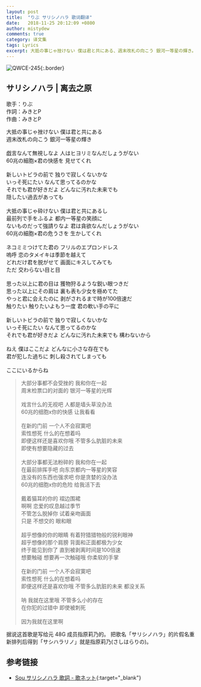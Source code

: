 ```yaml
---
layout: post
title:  "りぶ サリシノハラ 歌词翻译"
date:   2018-11-25 20:12:09 +0800
author: mistydew
comments: true
category: 译文集
tags: Lyrics
excerpt: 大抵の事じゃ挫けない 僕は君と共にある、週末改札の向こう 銀河一等星の輝き。
---
```

![QWCE-245](https://mistydew.github.io/assets/images/cover/misc/QWCE-245.jpg){:.border}

## サリシノハラ | 离去之原

歌手：りぶ<br>
作詞：みきとP<br>
作曲：みきとP

<div class="lyric-original">
<p>
大抵の事じゃ挫けない 僕は君と共にある<br>
週末改札の向こう 銀河一等星の輝き<br>
<br>
戯言なんて無視しなよ 人はヒヨリミなんだしょうがない<br>
60兆の細胞×君の快感を 見せてくれ<br>
<br>
新しいトビラの前で 独りで寂しくないかな<br>
いっそ死にたい なんて思ってるのかな<br>
それでも君が好きだよ どんなに汚れた未来でも<br>
隠したい過去があっても<br>
<br>
大抵の事じゃ砕けない 僕は君と共にあるし<br>
最前列で手をふるよ 都内一等星の笑顔に<br>
ないものだって強請りなよ 君は貪欲なんだしょうがない<br>
60兆の細胞×君の危うさを 生かしてくれ<br>
<br>
ネコミミつけてた君の フリルのエプロンドレス<br>
嗚呼 恋のタメイキは季節を越えて<br>
どれだけ君を脱がせて 画面にキスしてみても<br>
ただ 交わらない目と目<br>
<br>
思った以上に君の目は 獲物狩るような鋭い眼つきだ<br>
思った以上にその肩は 裏も表も少女を極めてた<br>
やっと君に会えたのに 剥がされるまで時が100倍速だ<br>
触りたい 触りたいよもう一度 君の軟い手の平に<br>
<br>
新しいトビラの前で 独りで寂しくないかな<br>
いっそ死にたい なんて思ってるのかな<br>
それでも君が好きだよ どんなに汚れた未来でも 構わないから<br>
<br>
ねえ 僕はここだよ どんなに小さな存在でも<br>
君が犯した過ちに 刺し殺されてしまっても<br>
<br>
ここにいるからね
</p>
</div>

<div class="lyric-translation">
<blockquote>
大部分事都不会受挫的 我和你在一起<br>
周末检票口的对面的 银河一等星的光辉<br>
<br>
戏言什么的无视吧 人都是墙头草没办法<br>
60兆的细胞x你的快感 让我看看<br>
<br>
在新的门前 一个人不会寂寞吧<br>
索性想死 什么的在想着吗<br>
即便这样还是喜欢你哦 不管多么肮脏的未来<br>
即使有想要隐藏的过去<br>
<br>
大部分事都无法粉碎的 我和你在一起<br>
在最前排挥手吧 向东京都内一等星的笑容<br>
连没有的东西也强求吧 你是贪婪的没办法<br>
60兆的细胞x你的危险 给我活下去<br>
<br>
戴着猫耳的你的 褶边围裙<br>
啊啊 恋爱的叹息越过季节<br>
不管怎么脱掉你 试着亲吻画面<br>
只是 不想交的 眼和眼<br>
<br>
超乎想像的你的眼睛 有着狩猎猎物般的锐利眼神<br>
超乎想像的那个肩膀 背面和正面都极为少女<br>
终于能见到你了 直到被剥离时间是100倍速<br>
想要触碰 想要再一次触碰哦 你柔软的手掌<br>
<br>
在新的门前 一个人不会寂寞吧<br>
索性想死 什么的在想着吗<br>
即便这样还是喜欢你哦 不管多么肮脏的未来 都没关系<br>
<br>
呐 我就在这里哦 不管多么小的存在<br>
在你犯的过错中 即使被刺死<br>
<br>
因为我就在这里啊
</blockquote>
</div>

据说这首歌是写给元 48G 成员指原莉乃的。
把歌名「サリシノハラ」的片假名重新排列后得到「サシハラリノ」就是指原莉乃(さしはらりの)。

## 参考链接

* [Sou サリシノハラ 歌詞 - 歌ネット](https://www.uta-net.com/song/229186){:target="_blank"}

